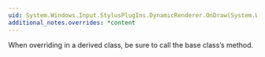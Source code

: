 ```yaml
---
uid: System.Windows.Input.StylusPlugIns.DynamicRenderer.OnDraw(System.Windows.Media.DrawingContext,System.Windows.Input.StylusPointCollection,System.Windows.Media.Geometry,System.Windows.Media.Brush)
additional_notes.overrides: *content
---
```


<p>When overriding <xref href="System.Windows.Input.StylusPlugIns.DynamicRenderer.OnDraw(System.Windows.Media.DrawingContext,System.Windows.Input.StylusPointCollection,System.Windows.Media.Geometry,System.Windows.Media.Brush)"></xref> in a derived class, be sure to call the base class’s <xref href="System.Windows.Input.StylusPlugIns.DynamicRenderer.OnDraw(System.Windows.Media.DrawingContext,System.Windows.Input.StylusPointCollection,System.Windows.Media.Geometry,System.Windows.Media.Brush)"></xref> method.</p>


